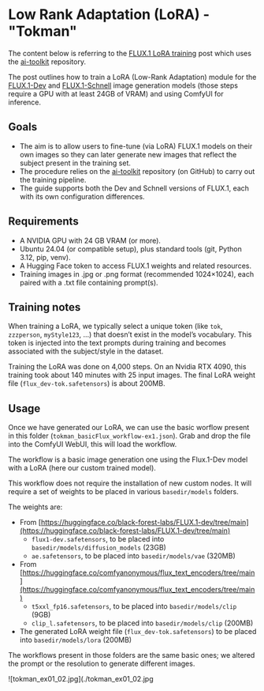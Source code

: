 # Low Rank Adaptation (LoRA) - "Tokman"

The content below is referring to the [FLUX.1 LoRA training](https://www.gkr.one/blg-20240818-flux-lora-training) post which uses the [ai-toolkit](https://github.com/ostris/ai-toolkit) repository.

The post outlines how to train a LoRA (Low-Rank Adaptation) module for the [FLUX.1-Dev](https://huggingface.co/black-forest-labs/FLUX.1-dev) and [FLUX.1-Schnell](https://huggingface.co/black-forest-labs/FLUX.1-schnell) image generation models (those steps require a GPU with at least 24GB of VRAM) and using ComfyUI for inference.

## Goals

- The aim is to allow users to fine-tune (via LoRA) FLUX.1 models on their own images so they can later generate new images that reflect the subject present in the training set.
- The procedure relies on the [ai-toolkit](https://github.com/ostris/ai-toolkit) repository (on GitHub) to carry out the training pipeline.
- The guide supports both the Dev and Schnell versions of FLUX.1, each with its own configuration differences.

## Requirements

- A NVIDIA GPU with 24 GB VRAM (or more).
- Ubuntu 24.04 (or compatible setup), plus standard tools (git, Python 3.12, pip, venv).
- A Hugging Face token to access FLUX.1 weights and related resources.
- Training images in .jpg or .png format (recommended 1024×1024), each paired with a .txt file containing prompt(s).

## Training notes

When training a LoRA, we typically select a unique token (like `tok`, `zzzperson`, `myStyle123`, ...) that doesn’t exist in the model’s vocabulary.
This token is injected into the text prompts during training and becomes associated with the subject/style in the dataset.

Training the LoRA was done on 4,000 steps.
On an Nvidia RTX 4090, this training took about 140 minutes with 25 input images.
The final LoRA weight file (`flux_dev-tok.safetensors`) is about 200MB.

## Usage

Once we have generated our LoRA, we can use the basic worflow present in this folder (`tokman_basicFlux_workflow-ex1.json`).
Grab and drop the file into the ComfyUI WebUI, this will load the workflow.

The workflow is a basic image generation one using the Flux.1-Dev model with a LoRA (here our custom trained model).

This workflow does not require the installation of new custom nodes.
It will require a set of weights to be placed in various `basedir/models` folders.

The weights are:

- From [https://huggingface.co/black-forest-labs/FLUX.1-dev/tree/main](https://huggingface.co/black-forest-labs/FLUX.1-dev/tree/main)
  - `flux1-dev.safetensors`, to be placed into `basedir/models/diffusion_models` (23GB)
  - `ae.safetensors`, to be placed into `basedir/models/vae` (320MB)
- From [https://huggingface.co/comfyanonymous/flux_text_encoders/tree/main](https://huggingface.co/comfyanonymous/flux_text_encoders/tree/main)
  - `t5xxl_fp16.safetensors`, to be placed into `basedir/models/clip` (9GB)
  - `clip_l.safetensors`, to be placed into `basedir/models/clip` (200MB)
- The generated LoRA weight file (`flux_dev-tok.safetensors`) to be placed into `basedir/models/lora` (200MB)

The workflows present in those folders are the same basic ones; we altered the prompt or the resolution to generate different images.

![tokman_ex01_02.jpg](./tokman_ex01_02.jpg
